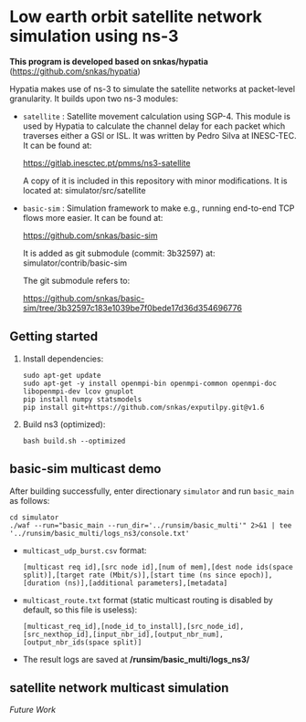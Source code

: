 # Low earth orbit satellite network simulation using ns-3

**This program is developed based on snkas/hypatia**
(https://github.com/snkas/hypatia)

Hypatia makes use of ns-3 to simulate the satellite networks at packet-level
granularity. It builds upon two ns-3 modules:

* `satellite` : Satellite movement calculation using SGP-4. This module is used
  by Hypatia to calculate the channel delay for each packet which traverses
  either a GSl or ISL. It was written by Pedro Silva at INESC-TEC. It can
  be found at:
  
  https://gitlab.inesctec.pt/pmms/ns3-satellite
  
  A copy of it is included in this repository with minor modifications.
  It is located at: simulator/src/satellite

* `basic-sim` : Simulation framework to make e.g., running end-to-end 
  TCP flows more easier. It can be found at:
  
  https://github.com/snkas/basic-sim
  
  It is added as git submodule (commit: 3b32597) at: simulator/contrib/basic-sim
  
  The git submodule refers to:
  
  https://github.com/snkas/basic-sim/tree/3b32597c183e1039be7f0bede17d36d354696776


## Getting started

1. Install dependencies:
   ```
   sudo apt-get update
   sudo apt-get -y install openmpi-bin openmpi-common openmpi-doc libopenmpi-dev lcov gnuplot
   pip install numpy statsmodels
   pip install git+https://github.com/snkas/exputilpy.git@v1.6
   ```

2. Build ns3 (optimized):
   ```
   bash build.sh --optimized
   ```

## basic-sim multicast demo

After building successfully, enter directionary `simulator` and run `basic_main` as follows:

   ```
   cd simulator
   ./waf --run="basic_main --run_dir='../runsim/basic_multi'" 2>&1 | tee '../runsim/basic_multi/logs_ns3/console.txt'
   ```

* `multicast_udp_burst.csv` format:
  ```
  [multicast req id],[src node id],[num of mem],[dest node ids(space split)],[target rate (Mbit/s)],[start time (ns since epoch)],[duration (ns)],[additional parameters],[metadata]
  ```
* `multicast_route.txt` format (static multicast routing is disabled by default, so this file is useless):
  ```
  [multicast_req_id],[node_id_to_install],[src_node_id],[src_nexthop_id],[input_nbr_id],[output_nbr_num],[output_nbr_ids(space split)]
  ```  
* The result logs are saved at **/runsim/basic_multi/logs_ns3/**
  
## satellite network multicast simulation

*Future Work*